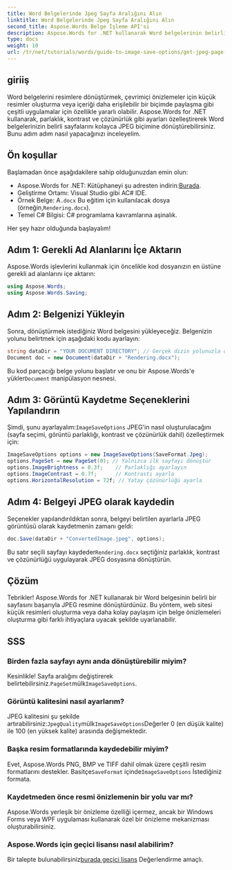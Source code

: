 ```yaml
---
title: Word Belgelerinde Jpeg Sayfa Aralığını Alın
linktitle: Word Belgelerinde Jpeg Sayfa Aralığını Alın
second_title: Aspose.Words Belge İşleme API'si
description: Aspose.Words for .NET kullanarak Word belgelerinin belirli sayfalarını JPEG görüntülerine nasıl kolayca dönüştüreceğinizi öğrenin. Bu kapsamlı kılavuz, belgenizi yüklemekten ve görüntü ayarlarını yapılandırmaktan JPEG olarak kaydetmeye kadar her şeyi kapsar.
type: docs
weight: 10
url: /tr/net/tutorials/words/guide-to-image-save-options/get-jpeg-page-range-word-document/
---
```

## giriiş

Word belgelerini resimlere dönüştürmek, çevrimiçi önizlemeler için küçük resimler oluşturma veya içeriği daha erişilebilir bir biçimde paylaşma gibi çeşitli uygulamalar için özellikle yararlı olabilir. Aspose.Words for .NET kullanarak, parlaklık, kontrast ve çözünürlük gibi ayarları özelleştirerek Word belgelerinizin belirli sayfalarını kolayca JPEG biçimine dönüştürebilirsiniz. Bunu adım adım nasıl yapacağınızı inceleyelim.

## Ön koşullar

Başlamadan önce aşağıdakilere sahip olduğunuzdan emin olun:

-  Aspose.Words for .NET: Kütüphaneyi şu adresten indirin:[Burada](https://releases.aspose.com/words/net/).
- Geliştirme Ortamı: Visual Studio gibi AC# IDE.
-  Örnek Belge: A`.docx` Bu eğitim için kullanılacak dosya (örneğin,`Rendering.docx`).
- Temel C# Bilgisi: C# programlama kavramlarına aşinalık.

Her şey hazır olduğunda başlayalım!

## Adım 1: Gerekli Ad Alanlarını İçe Aktarın

Aspose.Words işlevlerini kullanmak için öncelikle kod dosyanızın en üstüne gerekli ad alanlarını içe aktarın:

```csharp
using Aspose.Words;
using Aspose.Words.Saving;
```

## Adım 2: Belgenizi Yükleyin

Sonra, dönüştürmek istediğiniz Word belgesini yükleyeceğiz. Belgenizin yolunu belirtmek için aşağıdaki kodu ayarlayın:

```csharp
string dataDir = "YOUR DOCUMENT DIRECTORY"; // Gerçek dizin yolunuzla değiştirin
Document doc = new Document(dataDir + "Rendering.docx");
```

Bu kod parçacığı belge yolunu başlatır ve onu bir Aspose.Words'e yükler`Document` manipülasyon nesnesi.

## Adım 3: Görüntü Kaydetme Seçeneklerini Yapılandırın

 Şimdi, şunu ayarlayalım:`ImageSaveOptions` JPEG'in nasıl oluşturulacağını (sayfa seçimi, görüntü parlaklığı, kontrast ve çözünürlük dahil) özelleştirmek için:

```csharp
ImageSaveOptions options = new ImageSaveOptions(SaveFormat.Jpeg);
options.PageSet = new PageSet(0); // Yalnızca ilk sayfayı dönüştür
options.ImageBrightness = 0.3f;    // Parlaklığı ayarlayın
options.ImageContrast = 0.7f;      // Kontrastı ayarla
options.HorizontalResolution = 72f; // Yatay çözünürlüğü ayarla
```

## Adım 4: Belgeyi JPEG olarak kaydedin

Seçenekler yapılandırıldıktan sonra, belgeyi belirtilen ayarlarla JPEG görüntüsü olarak kaydetmenin zamanı geldi:

```csharp
doc.Save(dataDir + "ConvertedImage.jpeg", options);
```

 Bu satır seçili sayfayı kaydeder`Rendering.docx` seçtiğiniz parlaklık, kontrast ve çözünürlüğü uygulayarak JPEG dosyasına dönüştürün.

## Çözüm

Tebrikler! Aspose.Words for .NET kullanarak bir Word belgesinin belirli bir sayfasını başarıyla JPEG resmine dönüştürdünüz. Bu yöntem, web sitesi küçük resimleri oluşturma veya daha kolay paylaşım için belge önizlemeleri oluşturma gibi farklı ihtiyaçlara uyacak şekilde uyarlanabilir.

## SSS

### Birden fazla sayfayı aynı anda dönüştürebilir miyim?  
 Kesinlikle! Sayfa aralığını değiştirerek belirtebilirsiniz.`PageSet`mülk`ImageSaveOptions`.

### Görüntü kalitesini nasıl ayarlarım?  
 JPEG kalitesini şu şekilde artırabilirsiniz:`JpegQuality`mülk`ImageSaveOptions`Değerler 0 (en düşük kalite) ile 100 (en yüksek kalite) arasında değişmektedir.

### Başka resim formatlarında kaydedebilir miyim?  
 Evet, Aspose.Words PNG, BMP ve TIFF dahil olmak üzere çeşitli resim formatlarını destekler. Basitçe`SaveFormat` içinde`ImageSaveOptions` İstediğiniz formata.

### Kaydetmeden önce resmi önizlemenin bir yolu var mı?  
Aspose.Words yerleşik bir önizleme özelliği içermez, ancak bir Windows Forms veya WPF uygulaması kullanarak özel bir önizleme mekanizması oluşturabilirsiniz.

### Aspose.Words için geçici lisansı nasıl alabilirim?  
 Bir talepte bulunabilirsiniz[burada geçici lisans](https://purchase.aspose.com/temporary-license/) Değerlendirme amaçlı.